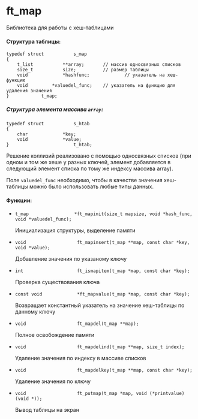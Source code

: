 # ft_map

Библиотека для работы c хеш-таблицами

#### Структура таблицы:
```
typedef struct           s_map
{
	t_list           **array;		// массив односвязных списков
	size_t           size;			// размер таблицы
	void             *hashfunc;             // указатель на хеш-функцию
	void		 *valuedel_func;	// указатель на функцию для удаления значения
}			 t_map;
```

##### Структура элемента массива `array`:
```
typedef struct           s_htab
{
	char             *key;
	void             *value;
}                        t_htab;
```

Решение коллизий реализовано с помощью односвязных списков (при одном и том же хеше у разных ключей, элемент добавляется в следующий элемент списка по тому же индексу массива array).

Поле `valuedel_func` необходимо, чтобы в качестве значения хеш-таблицы можно было использовать любые типы данных.

#### Функции:

* `t_map                 *ft_mapinit(size_t mapsize, void *hash_func, void *valuedel_func);`
  
  Инициализация структуры, выделение памяти

* `void                   ft_mapinsert(t_map **map, const char *key, void *value);`
  
  Добавление значения по указаному ключу
  
* `int                    ft_ismapitem(t_map *map, const char *key);`
  
  Проверка существования ключа

* `const void             *ft_mapvalue(t_map *map, const char *key);`
  
  Возвращает константный указатель на значение хеш-таблицы по данному ключу

* `void                   ft_mapdel(t_map **map);`
  
  Полное освобождение памяти

* `void                   ft_mapdelind(t_map **map, size_t index);`
  
  Удаление значения по индексу в массиве списков

* `void                   ft_mapdelkey(t_map **map, const char *key);`
  
  Удаление значения по ключу

* `void                   ft_putmap(t_map *map, void (*printvalue)(void *));`
  
  Вывод таблицы на экран
